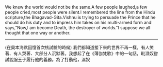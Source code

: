 We knew the world would not be the same.A few people laughed,a few people cried,most people were silent.I remembered the line from the Hindu scripture,the Bhagavad-Gita.Vishnu is trying to persuade the Prince that he should do his duty and to impress him takes on his multi-armed form and says,"Now,I am become Death, the destroyer of worlds."I suppose we all thought that one way or another.
- - - 
(在奧本海默回憶首次核試驗的時候)
我們都知道接下來的世界不再一樣，有人笑著、有人哭著、大部分人沉默著。我想起了在《薄伽梵歌》中的一句話，毗濕奴嘗試說服王子履行他的義務，為了打動他，濕奴